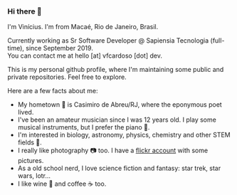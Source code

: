 ### Hi there 👋

I'm Vinícius. I'm from Macaé, Rio de Janeiro, Brasil.

Currently working as Sr Software Developer @ Sapiensia Tecnologia (full-time), since September 2019.<br>
You can contact me at hello [at] vfcardoso [dot] dev.

This is my personal github profile, where I'm maintaining some public and private repositories. Feel free to explore.

Here are a few facts about me:

- My hometown 📍 is Casimiro de Abreu/RJ, where the eponymous poet lived.
- I've been an amateur musician since I was 12 years old. I play some musical instruments, but I prefer the piano 🎹.
- I'm interested in biology, astronomy, physics, chemistry and other STEM fields 🔬.
- I really like photography 📷 too. I have a <a href="https://www.flickr.com/photos/vinicardoso">flickr account</a> with some pictures.
- As a old school nerd, I love science fiction and fantasy: star trek, star wars, lotr…
- I like wine 🍷 and coffee ☕ too.

<!--
**vfcardoso-dev/vfcardoso-dev** is a ✨ _special_ ✨ repository because its `README.md` (this file) appears on your GitHub profile.

Here are some ideas to get you started:

- 🔭 I’m currently working on ...
- 🌱 I’m currently learning ...
- 👯 I’m looking to collaborate on ...
- 🤔 I’m looking for help with ...
- 💬 Ask me about ...
- 📫 How to reach me: ...
- 😄 Pronouns: ...
- ⚡ Fun fact: ...
-->

<!-- Mastodon profile linkback -->
<link href="https://bolha.us/@vfcardoso" rel="me">
